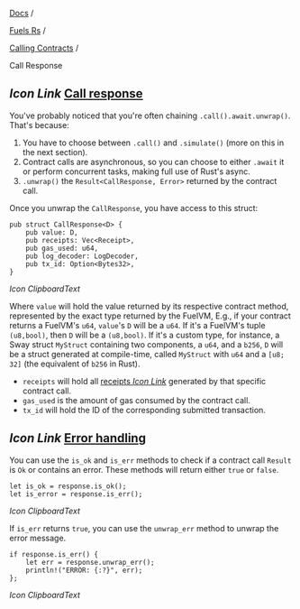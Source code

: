[Docs](https://docs.fuel.network/) /

[Fuels Rs](https://docs.fuel.network/docs/fuels-rs/) /

[Calling Contracts](https://docs.fuel.network/docs/fuels-rs/calling-contracts/) /

Call Response

## _Icon Link_ [Call response](https://docs.fuel.network/docs/fuels-rs/calling-contracts/call-response/\#call-response)

You've probably noticed that you're often chaining `.call().await.unwrap()`. That's because:

1. You have to choose between `.call()` and `.simulate()` (more on this in the next section).
2. Contract calls are asynchronous, so you can choose to either `.await` it or perform concurrent tasks, making full use of Rust's async.
3. `.unwrap()` the `Result<CallResponse, Error>` returned by the contract call.

Once you unwrap the `CallResponse`, you have access to this struct:

```fuel_Box fuel_Box-idXKMmm-css
pub struct CallResponse<D> {
    pub value: D,
    pub receipts: Vec<Receipt>,
    pub gas_used: u64,
    pub log_decoder: LogDecoder,
    pub tx_id: Option<Bytes32>,
}
```

_Icon ClipboardText_

Where `value` will hold the value returned by its respective contract method, represented by the exact type returned by the FuelVM, E.g., if your contract returns a FuelVM's `u64`, `value`'s `D` will be a `u64`. If it's a FuelVM's tuple `(u8,bool)`, then `D` will be a `(u8,bool)`. If it's a custom type, for instance, a Sway struct `MyStruct` containing two components, a `u64`, and a `b256`, `D` will be a struct generated at compile-time, called `MyStruct` with `u64` and a `[u8; 32]` (the equivalent of `b256` in Rust).

- `receipts` will hold all [receipts _Icon Link_](https://docs.fuel.network/docs/specs/abi/receipts/) generated by that specific contract call.
- `gas_used` is the amount of gas consumed by the contract call.
- `tx_id` will hold the ID of the corresponding submitted transaction.

## _Icon Link_ [Error handling](https://docs.fuel.network/docs/fuels-rs/calling-contracts/call-response/\#error-handling)

You can use the `is_ok` and `is_err` methods to check if a contract call `Result` is `Ok` or contains an error. These methods will return either `true` or `false`.

```fuel_Box fuel_Box-idXKMmm-css
let is_ok = response.is_ok();
let is_error = response.is_err();
```

_Icon ClipboardText_

If `is_err` returns `true`, you can use the `unwrap_err` method to unwrap the error message.

```fuel_Box fuel_Box-idXKMmm-css
if response.is_err() {
    let err = response.unwrap_err();
    println!("ERROR: {:?}", err);
};
```

_Icon ClipboardText_